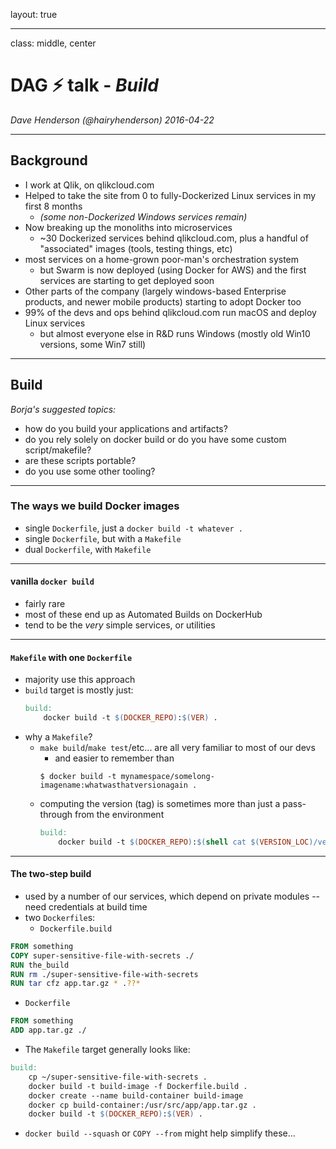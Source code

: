 layout: true

---
class: middle, center

# DAG ⚡️ talk - _Build_

_Dave Henderson (@hairyhenderson)_
_2016-04-22_

---

## Background

- I work at Qlik, on qlikcloud.com
- Helped to take the site from 0 to fully-Dockerized Linux services in my first 8 months
  - _(some non-Dockerized Windows services remain)_
- Now breaking up the monoliths into microservices
  - ~30 Dockerized services behind qlikcloud.com, plus a handful of "associated" images (tools, testing things, etc)
- most services on a home-grown poor-man's orchestration system
  - but Swarm is now deployed (using Docker for AWS) and the first services are starting to get deployed soon
- Other parts of the company (largely windows-based Enterprise products, and newer mobile products) starting to adopt Docker too
- 99% of the devs and ops behind qlikcloud.com run macOS and deploy Linux services
  - but almost everyone else in R&D runs Windows (mostly old Win10 versions, some Win7 still)

---

## Build

_Borja's suggested topics:_

- how do you build your applications and artifacts?
- do you rely solely on docker build or do you have some custom script/makefile?
- are these scripts portable?
- do you use some other tooling?

---

### The ways we build Docker images

- single `Dockerfile`, just a `docker build -t whatever .`
- single `Dockerfile`, but with a `Makefile`
- dual `Dockerfile`, with `Makefile`

---

#### vanilla `docker build`

- fairly rare
- most of these end up as Automated Builds on DockerHub
- tend to be the _very_ simple services, or utilities

---

#### `Makefile` with one `Dockerfile`

- majority use this approach
- `build` target is mostly just:
  ```makefile
  build:
      docker build -t $(DOCKER_REPO):$(VER) .
  ```
- why a `Makefile`?
  - `make build`/`make test`/etc... are all very familiar to most of our devs
    - and easier to remember than
    ```console
    $ docker build -t mynamespace/somelong-imagename:whatwasthatversionagain .
    ```
  - computing the version (tag) is sometimes more than just a pass-through from the environment
      ```makefile
      build:
          docker build -t $(DOCKER_REPO):$(shell cat $(VERSION_LOC)/version.txt)
      ```

---

#### The two-step build

- used by a number of our services, which depend on private modules -- need credentials at build time
- two `Dockerfile`s:
  - `Dockerfile.build`
```dockerfile
FROM something
COPY super-sensitive-file-with-secrets ./
RUN the_build
RUN rm ./super-sensitive-file-with-secrets
RUN tar cfz app.tar.gz * .??*
```
  - `Dockerfile`
```dockerfile
FROM something
ADD app.tar.gz ./
```
- The `Makefile` target generally looks like:
```Makefile
build:
    cp ~/super-sensitive-file-with-secrets .
    docker build -t build-image -f Dockerfile.build .
    docker create --name build-container build-image
    docker cp build-container:/usr/src/app/app.tar.gz .
    docker build -t $(DOCKER_REPO):$(VER) .
```
- `docker build --squash` or `COPY --from` might help simplify these...
